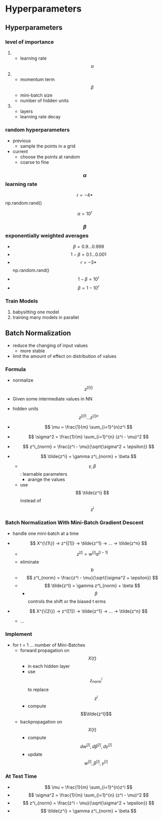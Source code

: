 # Hyperparameters

## Hyperparameters

### level of importance

1. - learning rate $$\alpha$$

2. - momentum term $$\beta$$
   - mini-batch size
   - number of hidden units
3. - layers
   - learning rate decay

### random hyperparameters

- previous
  - sample the points in a grid
- current
  - choose the points at random
  - coarse to fine

### $$\alpha$$ learning rate 

$$ r = -4 * $$np.random.rand()

$$\alpha = 10^r$$

### $$\beta$$ exponentially weighted averages

- $$ \beta = 0.9 ... 0.999 $$
- $$ 1 - \beta = 0.1 ... 0.001 $$
- $$ r = -3 *$$ np.random.rand()
- $$ 1 - \beta = 10^r $$
- $$ \beta = 1 - 10^r $$

### Train Models

1. babysitting one model
2. training many models in parallel



## Batch Normalization

- reduce the changing of input values
  - more stable
- limit the amount of effect on distribution of values

### Formula

- normalize $$z^{[l]i]}$$

- Given some intermediate values in NN

- hidden units $$z^{[i]1} ... z^{[i]n}$$ 
- $$ \mu =  \frac{1}{m} \sum_{i=1}^{n}z^i ​$$
- $$ \sigma^2 = \frac{1}{m} \sum_{i=1}^{n} (z^i - \mu)^2 $$
- $$ z^i_{norm} = \frac{z^i - \mu}{\sqrt{\sigma^2 + \epsilon}} ​$$
- $$ \tilde{z^i} = \gamma z^i_{norm} + \beta ​$$
  - $$ \gamma, \beta ​$$: learnable parameters
    - arange the values
  - use $$ \tilde{z^i} $$ instead of $$ z^i $$

### Batch Normalization With Mini-Batch Gradient Descent

- handle one mini-batch at a time

- $$ X^{\{1\}} -> z^{[1]} -> \tilde{z^1} -> ... -> \tilde{z^n} ​$$
  - $$z^{[l]} = w^{[l]} a^{[l - 1]}  ​$$
  - eliminate $$ b $$
  - $$ z^l_{norm} = \frac{z^l - \mu}{\sqrt{\sigma^2 + \epsilon}} ​$$
  - $$ \tilde{z^l} = \gamma z^l_{norm} + \beta ​$$
    - $$ \beta $$ controls the shift or the biased t erms

- $$ X^{\{2\}} -> z^{[1]} -> \tilde{z^1} -> ... -> \tilde{z^n} ​$$
  - ...

### Implement 

- for t = 1 ... number of Mini-Batches
  - forward propagation on $$X{\{t\}}​$$
    - in each hidden layer
    - use $$ z^i_{norm} $$ to replace $$z^i​$$
    - compute $$\tilde{z^l}$$
  - backpropagation on $$X{\{t\}}$$
    - compute $$ dw^{[l]}, d\beta^{[l]}, d\gamma^{[l]} ​$$
    - update $$ w^{[l]}, \beta^{[l]}, \gamma^{[l]} $$

 ### At Test Time

- $$ \mu =  \frac{1}{m} \sum_{i=1}^{n}z^i $$
- $$ \sigma^2 = \frac{1}{m} \sum_{i=1}^{n} (z^i - \mu)^2 $$
- $$ z^i_{norm} = \frac{z^i - \mu}{\sqrt{\sigma^2 + \epsilon}} $$
- $$ \tilde{z^i} = \gamma z^i_{norm} + \beta $$

